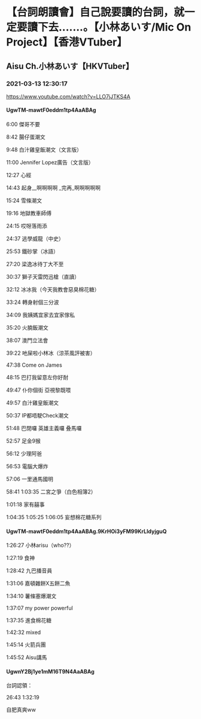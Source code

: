 # 【台詞朗讀會】自己說要讀的台詞，就一定要讀下去.......。【小林あいす/Mic On Project】【香港VTuber】

## Aisu Ch.小林あいす【HKVTuber】

### 2021-03-13 12:30:17

https://www.youtube.com/watch?v=LLO7jJTKS4A

#### UgwTM-mawtF0eddm1tp4AaABAg

6:00  傑哥不要

8:42  腸仔蛋潮文

9:48  白汁雞皇飯潮文（文言版）

11:00  Jennifer Lopez廣告（文言版）

12:27  心經

14:43  起身__啊啊啊啊 _完再_啊啊啊啊啊

15:24  雪條潮文

19:16  地獄教車師傅

24:15  哎呀落雨添

24:37  逃學威龍（中史）

25:53  鐵砂掌（冰語）

27:20  梁逸冰待丁大不至

30:37  獅子天雷閃迅槍（直讀）

32:12  冰冰我（今天我教會惡臭棉花糖）

33:24  轉身射個三分波

34:09  我姨媽宜家去宜家傢私

35:20  火腩飯潮文

38:07  澳門立法會

39:22  吔屎啦小林冰（涼茶風評被害）

47:38  Come on James

48:15  巴打我留意左你好耐

49:47  仆你個街 亞視黎既喂

49:57  白汁雞皇飯潮文

50:37  IP都唔駛Check潮文

51:48  巴閉囉 英雄主義囉 叠馬囉

52:57  足金9猴

56:12  少理阿爸

56:53  電腦大爆炸

57:06  一里通馬國明

58:41 1:03:35  二宮之爭（白色相簿2）

1:01:18  家有囍事

1:04:35 1:05:25 1:06:05  妄想棉花糖系列



#### UgwTM-mawtF0eddm1tp4AaABAg.9KrHOi3yFM99KrLldyjguQ

1:26:27  小林arisu（who??）

1:27:19  食神

1:28:42  九巴播音員

1:31:06  嘉頓雜餅X五餅二魚

1:34:10  薯條塞爆潮文

1:37:07  my power powerful

1:37:35  進食棉花糖

1:42:32  mixed

1:45:14  火箭兵團

1:45:52  Aisu講馬



#### UgwnY2Bj1ye1mM16T9N4AaABAg

台詞認領：

26:43 1:32:19 

自肥真爽ww

